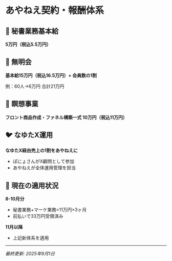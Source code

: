 # あやねえ契約・報酬体系

## 🏢 秘書業務基本給
**5万円（税込5.5万円）**

## 🔮 無明会
**基本給15万円（税込16.5万円）+ 会員数の1割**

例：60人→6万円 合計21万円

## 🧘 瞑想事業
**フロント商品作成・ファネル構築一式 10万円（税込11万円）**

## 🐦 なゆたX運用
**なゆたX経由売上の1割をあやねえに**

- ぽにょさんがX顧問として参加
- あやねえが全体運用管理を担当

## 📅 現在の適用状況

**8-10月分**
- 秘書業務+マーケ業務=11万円×3ヶ月
- 前払いで33万円受領済み

**11月以降**
- 上記新体系を適用

---

*最終更新: 2025年9月1日*
